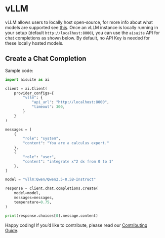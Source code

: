 # vLLM

vLLM allows users to locally host open-source, for more info about what models are supported see [this](https://docs.vllm.ai/en/stable/models/supported_models.html). Once an vLLM instance is locally running in your setup (default `http://localhost:8000`), you can use the `aisuite` API for chat completions as shown below. By default, no API Key is needed for these locally hosted models.

## Create a Chat Completion

Sample code:
```python
import aisuite as ai

client = ai.Client(
    provider_configs={
        "vllm": {
            "api_url": "http://localhost:8000",
            "timeout": 300,
        }
    }
)

messages = [
    {
        "role": "system", 
        "content": "You are a calculus expert."
    },
    {
        "role": "user", 
        "content": "integrate x^2 dx from 0 to 1"
    },
]

model = "vllm:Qwen/Qwen2.5-0.5B-Instruct"

response = client.chat.completions.create(
    model=model, 
    messages=messages, 
    temperature=0.75,
)

print(response.choices[0].message.content)
```

Happy coding! If you’d like to contribute, please read our [Contributing Guide](CONTRIBUTING.md).
